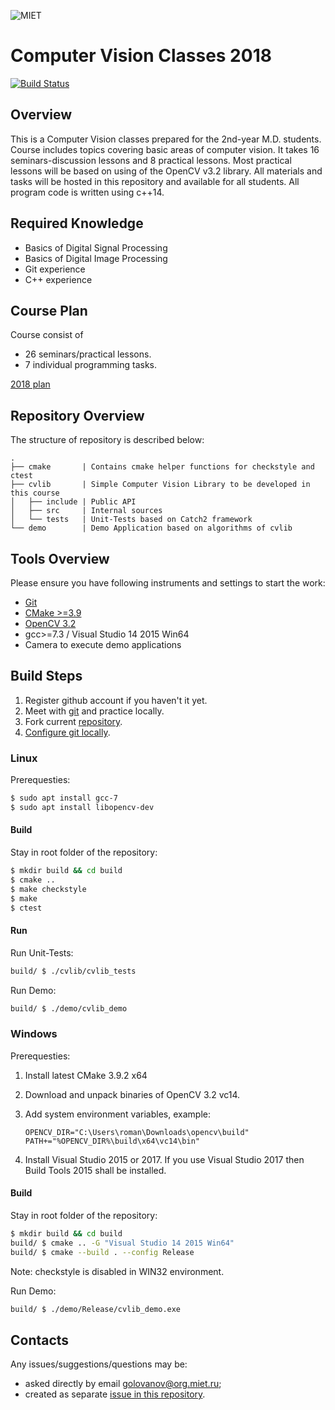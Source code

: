 ![MIET](https://avatars0.githubusercontent.com/u/20048671?s=80)

# Computer Vision Classes 2018

[![Build Status](https://travis-ci.com/cvlabmiet/cvclasses18.svg?token=1UuLW4uB9cpzqjJxqHst&branch=master)](https://travis-ci.com/cvlabmiet/cvclasses18)

## Overview

This is a Computer Vision classes prepared for the 2nd-year M.D. students.
Course includes topics covering basic areas of computer vision.
It takes 16 seminars-discussion lessons and 8 practical lessons.
Most practical lessons will be based on using of the OpenCV v3.2 library.
All materials and tasks will be hosted in this repository and available for all students.
All program code is written using c++14.

## Required Knowledge

* Basics of Digital Signal Processing
* Basics of Digital Image Processing
* Git experience
* C++ experience

## Course Plan

Course consist of
* 26 seminars/practical lessons.
* 7 individual programming tasks.

[2018 plan](https://docs.google.com/spreadsheets/d/e/2PACX-1vQED4IwdOIDpr_h6e-k1BKvmH_Xq2l4FGPDfiJa8EPCVm5a7nWc1S1EMpOC5FbutaKBmVkuWzSLPiC8/pubhtml?gid=1805943559&single=true)


## Repository Overview

The structure of repository is described below:

```
.
├── cmake       | Contains cmake helper functions for checkstyle and ctest
├── cvlib       | Simple Computer Vision Library to be developed in this course
│   ├── include | Public API
│   ├── src     | Internal sources
│   └── tests   | Unit-Tests based on Catch2 framework
└── demo        | Demo Application based on algorithms of cvlib
```

## Tools Overview

Please ensure you have following instruments and settings to start the work:
* [Git](https://git-scm.com/)
* [CMake >=3.9](https://cmake.org/)
* [OpenCV 3.2](http://opencv.org/downloads.html)
* gcc>=7.3 / Visual Studio 14 2015 Win64
* Camera to execute demo applications

## Build Steps

1. Register github account if you haven't it yet.
2. Meet with [git](https://git-scm.com/book/ru/v1) and practice locally.
3. Fork current [repository](https://github.com/cvlabmiet/cvclasses18).
4. [Configure git locally](https://git-scm.com/book/en/v2/Getting-Started-First-Time-Git-Setup).

### Linux

Prerequesties:

```sh
$ sudo apt install gcc-7
$ sudo apt install libopencv-dev
```

#### Build

Stay in root folder of the repository:

```sh
$ mkdir build && cd build
$ cmake ..
$ make checkstyle
$ make
$ ctest
```

#### Run

Run Unit-Tests:
```sh
build/ $ ./cvlib/cvlib_tests
```

Run Demo:

```sh
build/ $ ./demo/cvlib_demo
```

### Windows

Prerequesties:
1. Install latest CMake 3.9.2 x64
2. Download and unpack binaries of OpenCV 3.2 vc14.
3. Add system environment variables, example:
    ```
    OPENCV_DIR="C:\Users\roman\Downloads\opencv\build"
    PATH+="%OPENCV_DIR%\build\x64\vc14\bin"
    ```

4. Install Visual Studio 2015 or 2017.
    If you use Visual Studio 2017 then Build Tools 2015 shall be installed.

#### Build
Stay in root folder of the repository:

```sh
$ mkdir build && cd build
build/ $ cmake .. -G "Visual Studio 14 2015 Win64"
build/ $ cmake --build . --config Release
```

Note: checkstyle is disabled in WIN32 environment.

Run Demo:

```sh
build/ $ ./demo/Release/cvlib_demo.exe
```

## Contacts

Any issues/suggestions/questions may be:
* asked directly by email <golovanov@org.miet.ru>;
* created as separate [issue in this repository](https://github.com/cvlabmiet/cvclasses18/issues).
